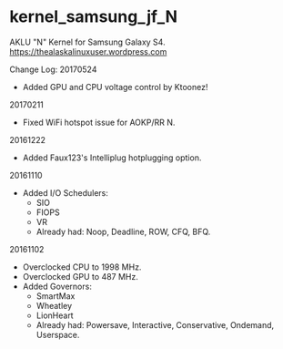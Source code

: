 # kernel_samsung_jf_N
AKLU "N" Kernel for Samsung Galaxy S4. https://thealaskalinuxuser.wordpress.com

Change Log:
20170524
+ Added GPU and CPU voltage control by Ktoonez!

20170211
+ Fixed WiFi hotspot issue for AOKP/RR N.

20161222
+ Added Faux123's Intelliplug hotplugging option.

20161110
+ Added I/O Schedulers:
  - SIO
  - FIOPS
  - VR
  - Already had: Noop, Deadline, ROW, CFQ, BFQ.

20161102
+ Overclocked CPU to 1998 MHz.
+ Overclocked GPU to 487 MHz.
+ Added Governors:
  - SmartMax
  - Wheatley
  - LionHeart
  - Already had: Powersave, Interactive, Conservative, Ondemand, Userspace.
